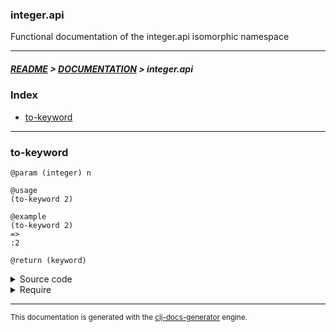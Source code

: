
### integer.api

Functional documentation of the integer.api isomorphic namespace

---

##### [README](../../../README.md) > [DOCUMENTATION](../../COVER.md) > integer.api

### Index

- [to-keyword](#to-keyword)

---

### to-keyword

```
@param (integer) n
```

```
@usage
(to-keyword 2)
```

```
@example
(to-keyword 2)
=>
:2
```

```
@return (keyword)
```

<details>
<summary>Source code</summary>

```
(defn to-keyword
  [n]
  (-> n str keyword))
```

</details>

<details>
<summary>Require</summary>

```
(ns my-namespace (:require [integer.api :refer [to-keyword]]))

(integer.api/to-keyword ...)
(to-keyword             ...)
```

</details>

---

<sub>This documentation is generated with the [clj-docs-generator](https://github.com/bithandshake/clj-docs-generator) engine.</sub>

